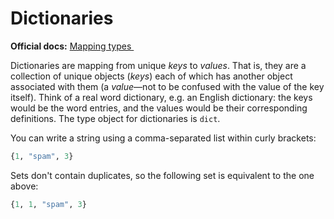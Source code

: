 # Dictionaries
**Official docs:** [Mapping types <img height="12" style="display: inline" src="https://raw.githubusercontent.com/webartifex/intro-to-python/master/static/link_to_py.png">](https://docs.python.org/3/library/stdtypes.html#mapping-types-dict) 

Dictionaries are mapping from unique *keys* to *values*. That is, they are a collection of
unique objects (*keys*) each of which has another object associated with them (a *value*—not
to be confused with the value of the key itself). Think of a real word dictionary, e.g. an
English dictionary: the keys would be the word entries, and the values would be their 
corresponding definitions.
The type object for dictionaries is `dict`.

You can write a string using a comma-separated list within curly brackets:
```python
{1, "spam", 3}
```

Sets don't contain duplicates, so the following set is equivalent to the one above:
```python
{1, 1, "spam", 3}
```



